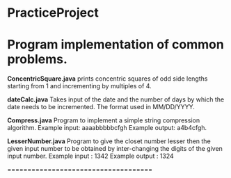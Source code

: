 # PracticeProject
Program implementation of common problems.
====================================

**ConcentricSquare.java**
prints concentric squares of odd side lengths starting from 1 and incrementing by multiples of 4.

**dateCalc.java**
Takes input of the date and the number of days by which the date needs to be incremented. The format used in MM/DD/YYYY.

**Compress.java**
Program to implement a simple string compression algorithm. Example input: aaaabbbbbcfgh Example output: a4b4cfgh.

**LesserNumber.java**
Program to give the closet number lesser then the given input number to be obtained by inter-changing the digits of the given input number. Example input : 1342 Example output : 1324

====================================
